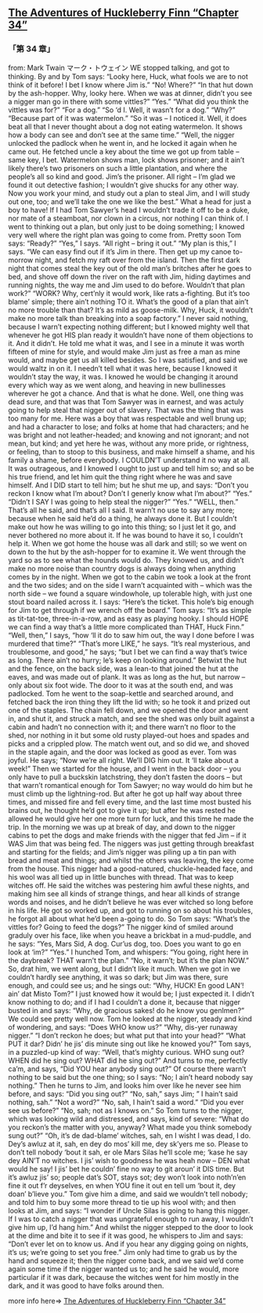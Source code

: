 ## [The Adventures of Huckleberry Finn “Chapter 34”](https://www.beanreading.com/ja/article/800?source=github )  
###  「第 34 章」 
  from:  Mark Twain マーク・トウェイン 
WE stopped talking, and got to thinking. By and by Tom says:
“Looky here, Huck, what fools we are to not think of it before! I bet I know where Jim is.”
“No! Where?”
“In that hut down by the ash-hopper. Why, looky here. When we was at dinner, didn’t you see a nigger man go in there with some vittles?”
“Yes.”
“What did you think the vittles was for?”
“For a dog.”
“So ‘d I. Well, it wasn’t for a dog.”
“Why?”
“Because part of it was watermelon.”
“So it was – I noticed it. Well, it does beat all that I never thought about a dog not eating watermelon. It shows how a body can see and don’t see at the same time.”
“Well, the nigger unlocked the padlock when he went in, and he locked it again when he came out. He fetched uncle a key about the time we got up from table – same key, I bet. Watermelon shows man, lock shows prisoner; and it ain’t likely there’s two prisoners on such a little plantation, and where the people’s all so kind and good. Jim’s the prisoner. All right – I’m glad we found it out detective fashion; I wouldn’t give shucks for any other way. Now you work your mind, and study out a plan to steal Jim, and I will study out one, too; and we’ll take the one we like the best.”
What a head for just a boy to have! If I had Tom Sawyer’s head I wouldn’t trade it off to be a duke, nor mate of a steamboat, nor clown in a circus, nor nothing I can think of. I went to thinking out a plan, but only just to be doing something; I knowed very well where the right plan was going to come from. Pretty soon Tom says:
“Ready?”
“Yes,” I says.
“All right – bring it out.”
“My plan is this,” I says. “We can easy find out if it’s Jim in there. Then get up my canoe to-morrow night, and fetch my raft over from the island. Then the first dark night that comes steal the key out of the old man’s britches after he goes to bed, and shove off down the river on the raft with Jim, hiding daytimes and running nights, the way me and Jim used to do before. Wouldn’t that plan work?”
“WORK? Why, cert’nly it would work, like rats a-fighting. But it’s too blame’ simple; there ain’t nothing TO it. What’s the good of a plan that ain’t no more trouble than that? It’s as mild as goose-milk. Why, Huck, it wouldn’t make no more talk than breaking into a soap factory.”
I never said nothing, because I warn’t expecting nothing different; but I knowed mighty well that whenever he got HIS plan ready it wouldn’t have none of them objections to it.
And it didn’t. He told me what it was, and I see in a minute it was worth fifteen of mine for style, and would make Jim just as free a man as mine would, and maybe get us all killed besides. So I was satisfied, and said we would waltz in on it. I needn’t tell what it was here, because I knowed it wouldn’t stay the way, it was. I knowed he would be changing it around every which way as we went along, and heaving in new bullinesses wherever he got a chance. And that is what he done.
Well, one thing was dead sure, and that was that Tom Sawyer was in earnest, and was actuly going to help steal that nigger out of slavery. That was the thing that was too many for me. Here was a boy that was respectable and well brung up; and had a character to lose; and folks at home that had characters; and he was bright and not leather-headed; and knowing and not ignorant; and not mean, but kind; and yet here he was, without any more pride, or rightness, or feeling, than to stoop to this business, and make himself a shame, and his family a shame, before everybody. I COULDN’T understand it no way at all. It was outrageous, and I knowed I ought to just up and tell him so; and so be his true friend, and let him quit the thing right where he was and save himself. And I DID start to tell him; but he shut me up, and says:
“Don’t you reckon I know what I’m about? Don’t I generly know what I’m about?”
“Yes.”
“Didn’t I SAY I was going to help steal the nigger?”
“Yes.”
“WELL, then.”
That’s all he said, and that’s all I said. It warn’t no use to say any more; because when he said he’d do a thing, he always done it. But I couldn’t make out how he was willing to go into this thing; so I just let it go, and never bothered no more about it. If he was bound to have it so, I couldn’t help it.
When we got home the house was all dark and still; so we went on down to the hut by the ash-hopper for to examine it. We went through the yard so as to see what the hounds would do. They knowed us, and didn’t make no more noise than country dogs is always doing when anything comes by in the night. When we got to the cabin we took a look at the front and the two sides; and on the side I warn’t acquainted with – which was the north side – we found a square windowhole, up tolerable high, with just one stout board nailed across it. I says:
“Here’s the ticket. This hole’s big enough for Jim to get through if we wrench off the board.”
Tom says:
“It’s as simple as tit-tat-toe, three-in-a-row, and as easy as playing hooky. I should HOPE we can find a way that’s a little more complicated than THAT, Huck Finn.”
“Well, then,” I says, “how ‘ll it do to saw him out, the way I done before I was murdered that time?”
“That’s more LIKE,” he says. “It’s real mysterious, and troublesome, and good,” he says; “but I bet we can find a way that’s twice as long. There ain’t no hurry; le’s keep on looking around.”
Betwixt the hut and the fence, on the back side, was a lean-to that joined the hut at the eaves, and was made out of plank. It was as long as the hut, but narrow – only about six foot wide. The door to it was at the south end, and was padlocked. Tom he went to the soap-kettle and searched around, and fetched back the iron thing they lift the lid with; so he took it and prized out one of the staples. The chain fell down, and we opened the door and went in, and shut it, and struck a match, and see the shed was only built against a cabin and hadn’t no connection with it; and there warn’t no floor to the shed, nor nothing in it but some old rusty played-out hoes and spades and picks and a crippled plow. The match went out, and so did we, and shoved in the staple again, and the door was locked as good as ever. Tom was joyful. He says;
“Now we’re all right. We’ll DIG him out. It ‘ll take about a week!”
Then we started for the house, and I went in the back door – you only have to pull a buckskin latchstring, they don’t fasten the doors – but that warn’t romantical enough for Tom Sawyer; no way would do him but he must climb up the lightning-rod. But after he got up half way about three times, and missed fire and fell every time, and the last time most busted his brains out, he thought he’d got to give it up; but after he was rested he allowed he would give her one more turn for luck, and this time he made the trip.
In the morning we was up at break of day, and down to the nigger cabins to pet the dogs and make friends with the nigger that fed Jim – if it WAS Jim that was being fed. The niggers was just getting through breakfast and starting for the fields; and Jim’s nigger was piling up a tin pan with bread and meat and things; and whilst the others was leaving, the key come from the house.
This nigger had a good-natured, chuckle-headed face, and his wool was all tied up in little bunches with thread. That was to keep witches off. He said the witches was pestering him awful these nights, and making him see all kinds of strange things, and hear all kinds of strange words and noises, and he didn’t believe he was ever witched so long before in his life. He got so worked up, and got to running on so about his troubles, he forgot all about what he’d been a-going to do. So Tom says:
“What’s the vittles for? Going to feed the dogs?”
The nigger kind of smiled around graduly over his face, like when you heave a brickbat in a mud-puddle, and he says:
“Yes, Mars Sid, A dog. Cur’us dog, too. Does you want to go en look at ‘im?”
“Yes.”
I hunched Tom, and whispers:
“You going, right here in the daybreak? THAT warn’t the plan.”
“No, it warn’t; but it’s the plan NOW.”
So, drat him, we went along, but I didn’t like it much. When we got in we couldn’t hardly see anything, it was so dark; but Jim was there, sure enough, and could see us; and he sings out:
“Why, HUCK! En good LAN’! ain’ dat Misto Tom?”
I just knowed how it would be; I just expected it. I didn’t know nothing to do; and if I had I couldn’t a done it, because that nigger busted in and says:
“Why, de gracious sakes! do he know you genlmen?”
We could see pretty well now. Tom he looked at the nigger, steady and kind of wondering, and says:
“Does WHO know us?”
“Why, dis-yer runaway nigger.”
“I don’t reckon he does; but what put that into your head?”
“What PUT it dar? Didn’ he jis’ dis minute sing out like he knowed you?”
Tom says, in a puzzled-up kind of way:
“Well, that’s mighty curious. WHO sung out? WHEN did he sing out? WHAT did he sing out?” And turns to me, perfectly ca’m, and says, “Did YOU hear anybody sing out?”
Of course there warn’t nothing to be said but the one thing; so I says:
“No; I ain’t heard nobody say nothing.”
Then he turns to Jim, and looks him over like he never see him before, and says:
“Did you sing out?”
“No, sah,” says Jim; ” I hain’t said nothing, sah.”
“Not a word?”
“No, sah, I hain’t said a word.”
“Did you ever see us before?”
“No, sah; not as I knows on.”
So Tom turns to the nigger, which was looking wild and distressed, and says, kind of severe:
“What do you reckon’s the matter with you, anyway? What made you think somebody sung out?”
“Oh, it’s de dad-blame’ witches, sah, en I wisht I was dead, I do. Dey’s awluz at it, sah, en dey do mos’ kill me, dey sk’yers me so. Please to don’t tell nobody ‘bout it sah, er ole Mars Silas he’ll scole me; ‘kase he say dey AIN’T no witches. I jis’ wish to goodness he was heah now – DEN what would he say! I jis’ bet he couldn’ fine no way to git aroun’ it DIS time. But it’s awluz jis’ so; people dat’s SOT, stays sot; dey won’t look into noth’n’en fine it out f’r deyselves, en when YOU fine it out en tell um ‘bout it, dey doan’ b’lieve you.”
Tom give him a dime, and said we wouldn’t tell nobody; and told him to buy some more thread to tie up his wool with; and then looks at Jim, and says:
“I wonder if Uncle Silas is going to hang this nigger. If I was to catch a nigger that was ungrateful enough to run away, I wouldn’t give him up, I’d hang him.” And whilst the nigger stepped to the door to look at the dime and bite it to see if it was good, he whispers to Jim and says:
“Don’t ever let on to know us. And if you hear any digging going on nights, it’s us; we’re going to set you free.”
Jim only had time to grab us by the hand and squeeze it; then the nigger come back, and we said we’d come again some time if the nigger wanted us to; and he said he would, more particular if it was dark, because the witches went for him mostly in the dark, and it was good to have folks around then.


more info here=>   [The Adventures of Huckleberry Finn “Chapter 34”](https://www.beanreading.com/ja/article/800?source=github ) 
